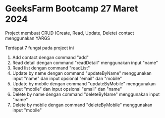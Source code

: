 # GeeksFarm Bootcamp 27 Maret 2024
Project membuat CRUD (Create, Read, Update, Delete) contact menggunakan YARGS

Terdapat 7 fungsi pada project ini
1. Add contact dengan command "add"
2. Read detail dengan command "readDetail" menggunakan input "name"
3. Read list dengan command "readList"
4. Update by name dengan command "updateByName" menggunakan input "name" dan input opsional "email" dan "mobile"
5. Update by mobile dengan command "updateByMobile" menggunakan input "mobile" dan input opsional "email" dan "name"
6. Delete by name dengan command "deleteByName" menggunakan input "name"
7. Delete by mobile dengan command "deleteByMobile" menggunakan input "mobile"